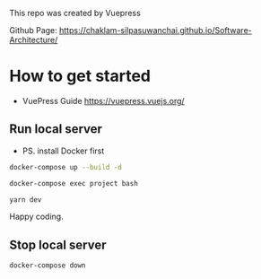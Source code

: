 This repo was created by Vuepress

Github Page: https://chaklam-silpasuwanchai.github.io/Software-Architecture/

# How to get started

- VuePress Guide https://vuepress.vuejs.org/

## Run local server
- PS. install Docker first

```sh
docker-compose up --build -d
```
```sh
docker-compose exec project bash
```
```sh
yarn dev
```

Happy coding.

## Stop local server
```sh
docker-compose down
```